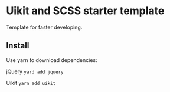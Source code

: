 # Uikit and SCSS starter template
Template for faster developing.

## Install
Use yarn to download dependencies:

jQuery `yard add jquery`

Uikit `yarn add uikit`


